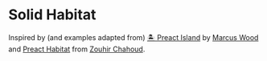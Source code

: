 # Solid Habitat

Inspired by (and examples adapted from) [🏝 Preact Island](https://github.com/mwood23/preact-island) by [Marcus Wood](https://www.marcuswood.io/) and [Preact Habitat](https://github.com/zouhir/preact-habitat) from [Zouhir Chahoud](https://zouhir.org).
